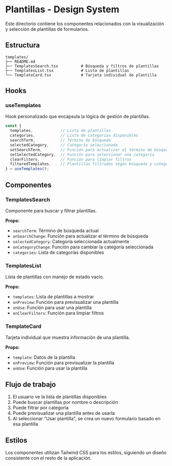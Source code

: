 # Plantillas - Design System

Este directorio contiene los componentes relacionados con la visualización y selección de plantillas de formularios.

## Estructura

```
templates/
├── README.md
├── TemplatesSearch.tsx          # Búsqueda y filtros de plantillas
├── TemplatesList.tsx            # Lista de plantillas
└── TemplateCard.tsx             # Tarjeta individual de plantilla
```

## Hooks

### useTemplates

Hook personalizado que encapsula la lógica de gestión de plantillas.

```typescript
const {
  templates,            // Lista de plantillas
  categories,           // Lista de categorías disponibles
  searchTerm,           // Término de búsqueda
  selectedCategory,     // Categoría seleccionada
  setSearchTerm,        // Función para actualizar el término de búsqueda
  setSelectedCategory,  // Función para seleccionar una categoría
  clearFilters,         // Función para limpiar filtros
  filteredTemplates,    // Plantillas filtradas según búsqueda y categoría
} = useTemplates();
```

## Componentes

### TemplatesSearch

Componente para buscar y filtrar plantillas.

**Props:**
- `searchTerm`: Término de búsqueda actual
- `onSearchChange`: Función para actualizar el término de búsqueda
- `selectedCategory`: Categoría seleccionada actualmente
- `onCategoryChange`: Función para cambiar la categoría seleccionada
- `categories`: Lista de categorías disponibles

### TemplatesList

Lista de plantillas con manejo de estado vacío.

**Props:**
- `templates`: Lista de plantillas a mostrar
- `onPreview`: Función para previsualizar una plantilla
- `onUse`: Función para usar una plantilla
- `onClearFilters`: Función para limpiar filtros

### TemplateCard

Tarjeta individual que muestra información de una plantilla.

**Props:**
- `template`: Datos de la plantilla
- `onPreview`: Función para previsualizar la plantilla
- `onUse`: Función para usar la plantilla

## Flujo de trabajo

1. El usuario ve la lista de plantillas disponibles
2. Puede buscar plantillas por nombre o descripción
3. Puede filtrar por categoría
4. Puede previsualizar una plantilla antes de usarla
5. Al seleccionar "Usar plantilla", se crea un nuevo formulario basado en esa plantilla

## Estilos

Los componentes utilizan Tailwind CSS para los estilos, siguiendo un diseño consistente con el resto de la aplicación. 